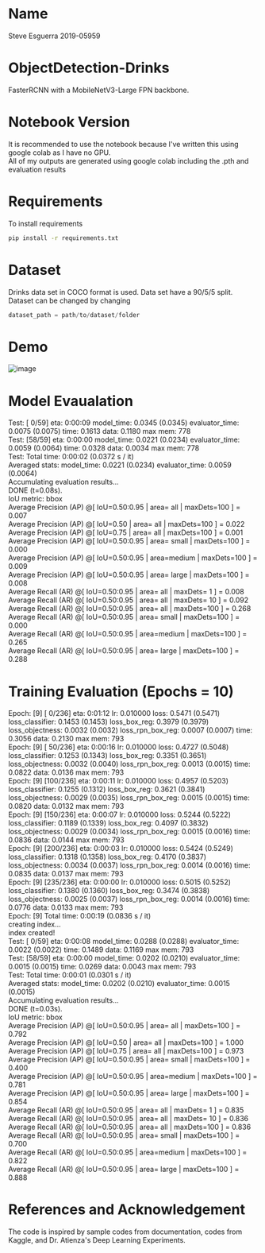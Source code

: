 # Name
Steve Esguerra
2019-05959

# ObjectDetection-Drinks
FasterRCNN with a MobileNetV3-Large FPN backbone. 

# Notebook Version

It is recommended to use the notebook because I've written this using google colab as I have no GPU. <br>
All of my outputs are generated using google colab including the .pth and evaluation results

# Requirements

To install requirements
```bash
pip install -r requirements.txt
```

# Dataset
Drinks data set in COCO format is used. Data set have a 90/5/5 split. Dataset can be changed by changing 
```python
dataset_path = path/to/dataset/folder
```

# Demo

![image](https://user-images.githubusercontent.com/52521318/166323171-c317cc2a-7710-4611-9553-579da857dc1a.png)

# Model Evaualation

Test:  [ 0/59]  eta: 0:00:09  model_time: 0.0345 (0.0345)  evaluator_time: 0.0075 (0.0075)  time: 0.1613  data: 0.1180  max mem: 778 <br>
Test:  [58/59]  eta: 0:00:00  model_time: 0.0221 (0.0234)  evaluator_time: 0.0059 (0.0064)  time: 0.0328  data: 0.0034  max mem: 778 <br>
Test: Total time: 0:00:02 (0.0372 s / it) <br>
Averaged stats: model_time: 0.0221 (0.0234)  evaluator_time: 0.0059 (0.0064) <br>
Accumulating evaluation results... <br>
DONE (t=0.08s). <br>
IoU metric: bbox <br>
 Average Precision  (AP) @[ IoU=0.50:0.95 | area=   all | maxDets=100 ] = 0.007 <br>
 Average Precision  (AP) @[ IoU=0.50      | area=   all | maxDets=100 ] = 0.022 <br>
 Average Precision  (AP) @[ IoU=0.75      | area=   all | maxDets=100 ] = 0.001 <br>
 Average Precision  (AP) @[ IoU=0.50:0.95 | area= small | maxDets=100 ] = 0.000 <br>
 Average Precision  (AP) @[ IoU=0.50:0.95 | area=medium | maxDets=100 ] = 0.009 <br>
 Average Precision  (AP) @[ IoU=0.50:0.95 | area= large | maxDets=100 ] = 0.008 <br>
 Average Recall     (AR) @[ IoU=0.50:0.95 | area=   all | maxDets=  1 ] = 0.008 <br>
 Average Recall     (AR) @[ IoU=0.50:0.95 | area=   all | maxDets= 10 ] = 0.092 <br>
 Average Recall     (AR) @[ IoU=0.50:0.95 | area=   all | maxDets=100 ] = 0.268 <br>
 Average Recall     (AR) @[ IoU=0.50:0.95 | area= small | maxDets=100 ] = 0.000 <br>
 Average Recall     (AR) @[ IoU=0.50:0.95 | area=medium | maxDets=100 ] = 0.265 <br>
 Average Recall     (AR) @[ IoU=0.50:0.95 | area= large | maxDets=100 ] = 0.288 <br>

# Training Evaluation (Epochs = 10)

Epoch: [9]  [  0/236]  eta: 0:01:12  lr: 0.010000  loss: 0.5471 (0.5471)  loss_classifier: 0.1453 (0.1453)  loss_box_reg: 0.3979 (0.3979)  loss_objectness: 0.0032 (0.0032)  loss_rpn_box_reg: 0.0007 (0.0007)  time: 0.3056  data: 0.2130  max mem: 793 <br>
Epoch: [9]  [ 50/236]  eta: 0:00:16  lr: 0.010000  loss: 0.4727 (0.5048)  loss_classifier: 0.1253 (0.1343)  loss_box_reg: 0.3351 (0.3651)  loss_objectness: 0.0032 (0.0040)  loss_rpn_box_reg: 0.0013 (0.0015)  time: 0.0822  data: 0.0136  max mem: 793 <br>
Epoch: [9]  [100/236]  eta: 0:00:11  lr: 0.010000  loss: 0.4957 (0.5203)  loss_classifier: 0.1255 (0.1312)  loss_box_reg: 0.3621 (0.3841)  loss_objectness: 0.0029 (0.0035)  loss_rpn_box_reg: 0.0015 (0.0015)  time: 0.0820  data: 0.0132  max mem: 793 <br>
Epoch: [9]  [150/236]  eta: 0:00:07  lr: 0.010000  loss: 0.5244 (0.5222)  loss_classifier: 0.1189 (0.1339)  loss_box_reg: 0.4097 (0.3832)  loss_objectness: 0.0029 (0.0034)  loss_rpn_box_reg: 0.0015 (0.0016)  time: 0.0836  data: 0.0144  max mem: 793 <br>
Epoch: [9]  [200/236]  eta: 0:00:03  lr: 0.010000  loss: 0.5424 (0.5249)  loss_classifier: 0.1318 (0.1358)  loss_box_reg: 0.4170 (0.3837)  loss_objectness: 0.0034 (0.0037)  loss_rpn_box_reg: 0.0014 (0.0016)  time: 0.0835  data: 0.0137  max mem: 793 <br>
Epoch: [9]  [235/236]  eta: 0:00:00  lr: 0.010000  loss: 0.5015 (0.5252)  loss_classifier: 0.1380 (0.1360)  loss_box_reg: 0.3474 (0.3838)  loss_objectness: 0.0025 (0.0037)  loss_rpn_box_reg: 0.0014 (0.0016)  time: 0.0776  data: 0.0133  max mem: 793 <br>
Epoch: [9] Total time: 0:00:19 (0.0836 s / it) <br>
creating index... <br>
index created! <br>
Test:  [ 0/59]  eta: 0:00:08  model_time: 0.0288 (0.0288)  evaluator_time: 0.0022 (0.0022)  time: 0.1489  data: 0.1169  max mem: 793 <br>
Test:  [58/59]  eta: 0:00:00  model_time: 0.0202 (0.0210)  evaluator_time: 0.0015 (0.0015)  time: 0.0269  data: 0.0043  max mem: 793 <br>
Test: Total time: 0:00:01 (0.0301 s / it) <br>
Averaged stats: model_time: 0.0202 (0.0210)  evaluator_time: 0.0015 (0.0015) <br>
Accumulating evaluation results... <br>
DONE (t=0.03s). <br>
IoU metric: bbox <br>
 Average Precision  (AP) @[ IoU=0.50:0.95 | area=   all | maxDets=100 ] = 0.792 <br>
 Average Precision  (AP) @[ IoU=0.50      | area=   all | maxDets=100 ] = 1.000 <br>
 Average Precision  (AP) @[ IoU=0.75      | area=   all | maxDets=100 ] = 0.973 <br>
 Average Precision  (AP) @[ IoU=0.50:0.95 | area= small | maxDets=100 ] = 0.400 <br>
 Average Precision  (AP) @[ IoU=0.50:0.95 | area=medium | maxDets=100 ] = 0.781 <br>
 Average Precision  (AP) @[ IoU=0.50:0.95 | area= large | maxDets=100 ] = 0.854 <br>
 Average Recall     (AR) @[ IoU=0.50:0.95 | area=   all | maxDets=  1 ] = 0.835 <br>
 Average Recall     (AR) @[ IoU=0.50:0.95 | area=   all | maxDets= 10 ] = 0.836 <br>
 Average Recall     (AR) @[ IoU=0.50:0.95 | area=   all | maxDets=100 ] = 0.836 <br>
 Average Recall     (AR) @[ IoU=0.50:0.95 | area= small | maxDets=100 ] = 0.700 <br>
 Average Recall     (AR) @[ IoU=0.50:0.95 | area=medium | maxDets=100 ] = 0.822 <br>
 Average Recall     (AR) @[ IoU=0.50:0.95 | area= large | maxDets=100 ] = 0.888 <br>
 
 # References and Acknowledgement
 The code is inspired by sample codes from documentation, codes from Kaggle, and Dr. Atienza's Deep Learning Experiments.
